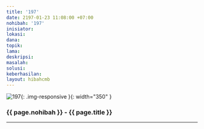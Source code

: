 ```yaml
---
title: '197'
date: 2197-01-23 11:08:00 +07:00
nohibah: '197'
inisiator:
lokasi:
dana:
topik:
lama:
deskripsi:
masalah:
solusi:
keberhasilan:
layout: hibahcmb
---
```


![197](/static/img/hibahcmb/197.png){: .img-responsive }{: width="350" }

### {{ page.nohibah }} - {{ page.title }}

---
